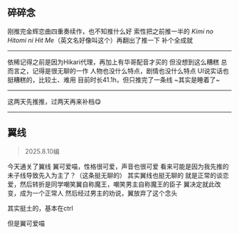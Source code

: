 ## 碎碎念
刚推完金辉恋曲四重奏续作，也不知推什么好
索性把之前推一半的 _Kimi no Hitomi ni Hit Me_（英文名好像叫这个）再翻出了推一下
补个全成就

---
依稀记得之前是因为Hikari代理，再加上有华哥配音才买的
但没想到这么糟糕
总而言之，记得是很无聊的一作
人物也没什么特点，剧情也没什么特点
UI说实话也挺糟糕的，比较土、难用
目前时长41.1h，但只推完了一条线 ~其实是睡着了~
***
这两天先推推，过两天再来补档😋

---

## 翼线
> 2025.8.10编

今天通关了翼线
翼可爱喵，性格很可爱，声音也很可爱
看来可能是因为我先推的未子线导致先入为主了？（这条挺无聊的）
其实翼线也挺无聊的
就是正常的谈恋爱，然后转折是同学嘲笑翼自称魔王，嘲笑男主自称魔王的臣子
翼决定就此改变，成为一个正常人
然后经过男主的劝说，翼放弃了这个念头

其实挺土的，基本在ctrl

但是翼可爱喵